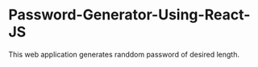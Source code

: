 # Password-Generator-Using-React-JS
This web application generates randdom password of desired length.
